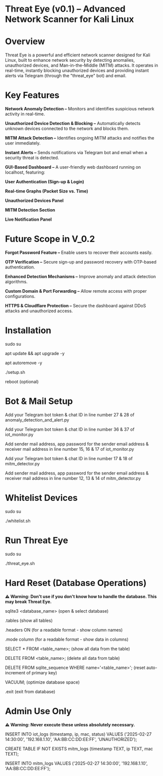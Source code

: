 # Threat Eye (v0.1) – Advanced Network Scanner for Kali Linux
# Overview

Threat Eye is a powerful and efficient network scanner designed for Kali Linux, built to enhance network security by detecting anomalies, unauthorized devices, and Man-in-the-Middle (MITM) attacks. It operates in real-time, instantly blocking unauthorized devices and providing instant alerts via Telegram (through the "threat_eye" bot) and email.

# Key Features

**Network Anomaly Detection  –** Monitors and identifies suspicious network activity in real-time.

**Unauthorized Device Detection & Blocking –** Automatically detects unknown devices connected to the network and blocks them.

**MITM Attack Detection –** Identifies ongoing MITM attacks and notifies the user immediately.

**Instant Alerts –** Sends notifications via Telegram bot and email when a security threat is detected.

**GUI-Based Dashboard –** A user-friendly web dashboard running on localhost, featuring:

**User Authentication (Sign-up & Login)**

**Real-time Graphs (Packet Size vs. Time)**

**Unauthorized Devices Panel**

**MITM Detection Section**

**Live Notification Panel**

# Future Scope in V_0.2

**Forgot Password Feature –** Enable users to recover their accounts easily.

**OTP Verification –** Secure sign-up and password recovery with OTP-based authentication.

**Enhanced Detection Mechanisms –** Improve anomaly and attack detection algorithms.

**Custom Domain & Port Forwarding –** Allow remote access with proper configurations.

**HTTPS & Cloudflare Protection –** Secure the dashboard against DDoS attacks and unauthorized access.

# Installation

sudo su

apt update && apt upgrade -y

apt autoremove -y

./setup.sh

reboot (optional)

# Bot & Mail Setup

Add your Telegram bot token & chat ID in line number 27 & 28 of anomaly_detection_and_alert.py

Add your Telegram bot token & chat ID in line number 36 & 37 of iot_monitor.py

Add sender mail address, app password for the sender email address & receiver mail address in line number 15, 16 & 17 of iot_monitor.py

Add your Telegram bot token & chat ID in line number 17 & 18 of mitm_detector.py

Add sender mail address, app password for the sender email address & receiver mail address in line number 12, 13 & 14 of mitm_detector.py

# Whitelist Devices

sudo su

./whitelist.sh

# Run Threat Eye

sudo su

./threat_eye.sh

# Hard Reset (Database Operations)

**⚠️ Warning: Don't use if you don't know how to handle the database. This may break Threat Eye.**

sqlite3 <database_name>  (open & select database)

.tables  (show all tables)

.headers ON  (for a readable format - show column names)

.mode column  (for a readable format - show data in columns)

SELECT * FROM <table_name>;  (show all data from the table)

DELETE FROM <table_name>;  (delete all data from table)

DELETE FROM sqlite_sequence WHERE name='<table_name>';  (reset auto-increment of primary key)

VACUUM;  (optimize database space)

.exit  (exit from database)

# Admin Use Only

**⚠️ Warning: Never execute these unless absolutely necessary.**

INSERT INTO iot_logs (timestamp, ip, mac, status) VALUES ('2025-02-27 14:30:00', '192.168.1.10', 'AA:BB:CC:DD:EE:FF', 'UNAUTHORIZED');

CREATE TABLE IF NOT EXISTS mitm_logs (timestamp TEXT, ip TEXT, mac TEXT);

INSERT INTO mitm_logs VALUES ('2025-02-27 14:30:00', '192.168.1.10', 'AA:BB:CC:DD:EE:FF');



